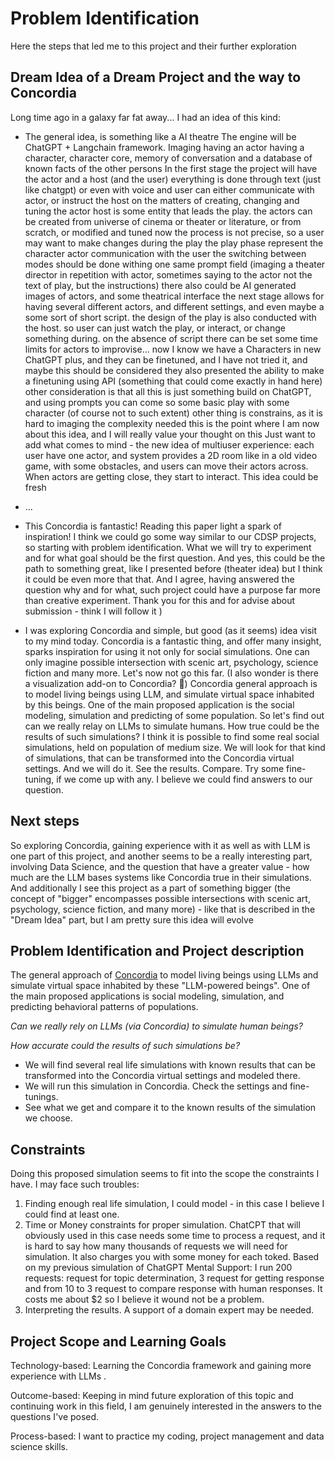 # Problem Identification

Here the steps that led me to this project and their further exploration

## Dream Idea of a Dream Project and the way to Concordia

Long time ago in a galaxy far fat away... I had an idea of this kind:

- The general idea, is something like a AI theatre 
The engine will be ChatGPT + Langchain framework.
Imaging having an actor having a character, character core, memory of conversation and a database of known facts of the other persons
In the first stage the project will have the actor and a host (and the user)
everything is done through text (just like chatgpt) or even with voice
and user can either communicate with actor, or instruct the host on the matters of creating, changing and tuning the actor
host is some entity that leads the play.
the actors can be created from universe of cinema or theater or literature, or from scratch, or modified and tuned
now the process is not precise, so a user may want to make changes during the play
the play phase represent the character actor communication with the user
the switching between modes should be done withing one same prompt field  (imaging a theater director in repetition with actor, sometimes saying to the actor not the text of play, but the instructions)
there also could be AI generated images of actors, and some theatrical interface
the next stage allows for having several different actors, and different settings, and even maybe a some sort of short script.
the design of the play is also conducted with the host. so user can just watch the play, or interact, or change something during. on the absence of script there can be set some time limits for actors to improvise...
now I know we have a Characters in new ChatGPT plus, and they can be finetuned, and I have not tried it, and maybe this should be considered
they also presented the ability to make a finetuning using API (something that could come exactly in hand here)
other consideration is that all this is just something build on ChatGPT, and using prompts you can come so some basic play with some character (of course not to such extent)
other thing is constrains, as it is hard to imaging the complexity needed
this is the point where I am now about this idea, and I will really value your thought on this
Just want to add what comes to mind - the new idea of multiuser experience: each user have one actor, and system provides a 2D room like in a old video game, with some obstacles, and users can move their actors across. When actors are getting close, they start to interact. This idea could be fresh

- ...

- This Concordia is fantastic! Reading this paper light a spark of inspiration! I think we could go some way similar to our CDSP projects, so starting with problem identification. What we will try to experiment and for what goal should be the first question.
And yes, this could be the path to something great, like I presented before (theater idea) but I think it could be even more that that. And I agree, having answered the question why and for what, such project could have a purpose far more than creative experiment. Thank you for this and for advise about submission - think I will follow it )

- I was exploring Concordia and simple, but good (as it seems) idea visit to my mind today.
Concordia is a fantastic thing, and offer many insight, sparks inspiration for using it not only for social simulations. One can only imagine possible intersection with scenic art, psychology, science fiction and many more. Let's now not go this far. (I also wonder is there a visualization add-on to Concordia? :carousel_horse:)
Concordia general approach is to model living beings using LLM, and simulate virtual space inhabited by this beings. One of the main proposed application is the social modeling, simulation and predicting of some population.
So let's find out can we really relay on LLMs to simulate humans.
How true could be the results of such simulations? 
I think it is possible to find some real social simulations, held on population of medium size. We will look for that kind of simulations, that can be transformed into the Concordia virtual settings. And we will do it. See the results. Compare. Try some fine-tuning, if we come up with any. I believe we could find answers to our question.

## Next steps

So exploring Concordia, gaining experience with it as well as with LLM is one part of this project, and another seems to be a really interesting part, involving Data Science, and the question that have a greater value - how much are the LLM bases systems like Concordia true in their simulations.
And additionally I see this project as a part of something bigger (the concept of "bigger" encompasses possible intersections with scenic art, psychology, science fiction, and many more) - like that is described in the "Dream Idea" part, but I am pretty sure this idea will evolve 

## Problem Identification and Project description

The general approach of [Concordia](https://github.com/google-deepmind/concordia) to model living beings using LLMs and simulate virtual space inhabited by these "LLM-powered beings". One of the main proposed applications is social modeling, simulation, and predicting behavioral patterns of populations.

*Can we really rely on LLMs (via Concordia) to simulate human beings?*

*How accurate could the results of such simulations be?*

- We will find several real life simulations with known results that can be transformed into the Concordia virtual settings and modeled there. 
- We will run this simulation in Concordia. Check the settings and fine-tunings. 
- See what we get and compare it to the known results of the simulation we choose.


## Constraints

Doing this proposed simulation seems to fit into the scope the constraints I have. I may face such troubles:
1. Finding enough real life simulation, I could model - in this case I believe I could find at least one.
2. Time or Money constraints for proper simulation. ChatCPT that will obviously used in this case needs some time to process a request, and it is hard to say how many thousands of requests we will need for simulation. It also charges you with some money for each toked. 
Based on my previous simulation of ChatGPT Mental Support: I run 200 requests: request for topic determination, 3 request for getting response and from 10 to 3 request to compare response with human responses. It costs me about $2 so I believe it wound not be a problem. 
3. Interpreting the results. A support of a domain expert may be needed. 


## Project Scope and Learning Goals

Technology-based: Learning the Concordia framework and gaining more experience with LLMs .

Outcome-based: Keeping in mind future exploration of this topic and continuing work in this field, I am genuinely interested in the answers to the questions I've posed.

Process-based: I want to practice my coding, project management and data science skills. 